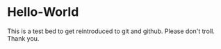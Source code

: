 # Hello-World
This is a test bed to get reintroduced to git and github.
Please don't troll. Thank you.
